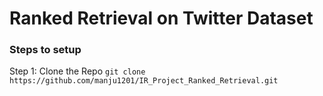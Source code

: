 # Ranked Retrieval on Twitter Dataset

### Steps to setup 
Step 1: Clone the Repo
 ```git clone https://github.com/manju1201/IR_Project_Ranked_Retrieval.git```
 
 

